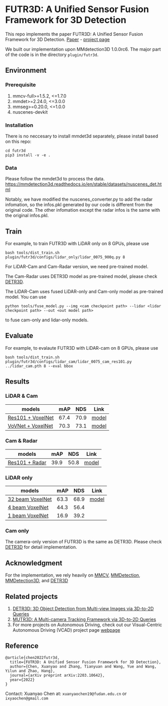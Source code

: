 # FUTR3D: A Unified Sensor Fusion Framework for 3D Detection
This repo implements the paper FUTR3D: A Unified Sensor Fusion Framework for 3D Detection. [Paper](https://arxiv.org/abs/2203.10642) - [project page](https://tsinghua-mars-lab.github.io/futr3d/)

We built our implementation upon MMdetection3D 1.0.0rc6. The major part of the code is in the directory `plugin/futr3d`. 

## Environment
### Prerequisite
<ol>
<li> mmcv-full>=1.5.2, <=1.7.0 </li>
<li> mmdet>=2.24.0, <=3.0.0</li>
<li> mmseg>=0.20.0, <=1.0.0</li>
<li> nuscenes-devkit</li>
</ol>

### Installation

There is no neccesary to install mmdet3d separately, please install based on this repo:

```
cd futr3d
pip3 install -v -e .
```


### Data

 Please follow the mmdet3d to process the data. https://mmdetection3d.readthedocs.io/en/stable/datasets/nuscenes_det.html
 
 Notably, we have modified the nuscenes_converter.py to add the radar infomation, so the infos.pkl generated by our code is different from the original code. The other infomation except the radar infos is the same with the original infos.pkl.

## Train

For example, to train FUTR3D with LiDAR only on 8 GPUs, please use

```
bash tools/dist_train.sh plugin/futr3d/configs/lidar_only/lidar_0075_900q.py 8
```

For LiDAR-Cam and Cam-Radar version, we need pre-trained model. 

The Cam-Radar uses DETR3D model as pre-trained model, please check [DETR3D](https://github.com/WangYueFt/detr3d).

The LiDAR-Cam uses fused LiDAR-only and Cam-only model as pre-trained model. You can use

```
python tools/fuse_model.py --img <cam checkpoint path> --lidar <lidar checkpoint path> --out <out model path>
```
to fuse cam-only and lidar-only models.

## Evaluate

For example, to evalaute FUTR3D with LiDAR-cam on 8 GPUs, please use

```
bash tools/dist_train.sh plugin/futr3d/configs/lidar_cam/lidar_0075_cam_res101.py ../lidar_cam.pth 8 --eval bbox
```


## Results

### LiDAR & Cam
| models      | mAP         | NDS | Link |
| ----------- | ----------- | ----| ---- |
| [Res101 + VoxelNet](./plugin/futr3d/configs/lidar_cam/lidar_0075v_cam_res101.py)  | 67.4 | 70.9 | [model](https://drive.google.com/file/d/1hdsrQhWOD6CjgoTgyi1i3KV94IRt2OhF/view?usp=share_link)|
| [VoVNet + VoxelNet](./plugin/futr3d/configs/lidar_cam/lidar_0075v_cam_vov.py)   | 70.3 | 73.1 | [model](https://drive.google.com/file/d/1DgrzSoZSlTT_RDNGplHUMXatboKlkCqq/view?usp=share_link) |


### Cam & Radar
| models      | mAP         | NDS | Link |
| ----------- | ----------- | ----| ----- |
| [Res101 + Radar](./plugin/futr3d/configs/cam_radar/cam_res101_radar.py)  | 39.9  | 50.8 | [model](https://drive.google.com/file/d/1LX3kflWap_qWjTNy3Zy9gL9_IXANkUo1/view?usp=share_link) |

### LiDAR only

| models      | mAP         | NDS | Link |
| ----------- | ----------- | ----|  ----|
| [32 beam VoxelNet](./plugin/futr3d/configs/lidar_only/lidar_0075v_900q.py)  | 63.3 | 68.9 | [model](https://drive.google.com/file/d/1660B8m1CsDf_DwxdD_sXsdSTL7FbBnZn/view?usp=share_link)|
| [4 beam VoxelNet](./plugin/futr3d/configs/lidar_only/lidar_0075v_900q_4b.py)   | 44.3 | 56.4 |
| [1 beam VoxelNet](./plugin/futr3d/configs/lidar_only/lidar_0075v_900q_1b.py)   | 16.9 | 39.2 |

### Cam only
The camera-only version of FUTR3D is the same as DETR3D. Please check [DETR3D](https://github.com/WangYueFt/detr3d) for detail implementation.

## Acknowledgment

For the implementation, we rely heavily on [MMCV](https://github.com/open-mmlab/mmcv), [MMDetection](https://github.com/open-mmlab/mmdetection), [MMDetection3D](https://github.com/open-mmlab/mmdetection3d), and [DETR3D](https://github.com/WangYueFt/detr3d)


## Related projects 
1. [DETR3D: 3D Object Detection from Multi-view Images via 3D-to-2D Queries](https://tsinghua-mars-lab.github.io/detr3d/)
2. [MUTR3D: A Multi-camera Tracking Framework via 3D-to-2D Queries](https://tsinghua-mars-lab.github.io/mutr3d/)
3. For more projects on Autonomous Driving, check out our Visual-Centric Autonomous Driving (VCAD) project page [webpage](https://tsinghua-mars-lab.github.io/vcad/) 


## Reference

```
@article{chen2022futr3d,
  title={FUTR3D: A Unified Sensor Fusion Framework for 3D Detection},
  author={Chen, Xuanyao and Zhang, Tianyuan and Wang, Yue and Wang, Yilun and Zhao, Hang},
  journal={arXiv preprint arXiv:2203.10642},
  year={2022}
}
```

Contact: Xuanyao Chen at: `xuanyaochen19@fudan.edu.cn` or `ixyaochen@gmail.com`
